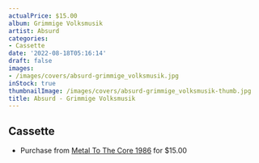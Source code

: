 ```yaml
---
actualPrice: $15.00
album: Grimmige Volksmusik
artist: Absurd
categories:
- Cassette
date: '2022-08-18T05:16:14'
draft: false
images:
- /images/covers/absurd-grimmige_volksmusik.jpg
inStock: true
thumbnailImage: /images/covers/absurd-grimmige_volksmusik-thumb.jpg
title: Absurd - Grimmige Volksmusik
---
```


## Cassette
* Purchase from [Metal To The Core 1986](https://metaltothecore1986.com/shop/absurd-grimmige-volksmusik-cassette/) for $15.00
